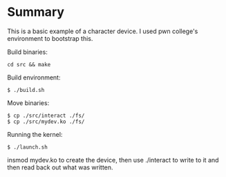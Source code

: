 # Summary 

This is a basic example of a character device. I used pwn college's environment to bootstrap this.

Build binaries:

```
cd src && make
```

Build environment:


```
$ ./build.sh
```

Move binaries:

```
$ cp ./src/interact ./fs/
$ cp ./src/mydev.ko ./fs/
```

Running the kernel:

```
$ ./launch.sh
```

insmod mydev.ko to create the device, then use ./interact to write to it and then read back out what was written.
